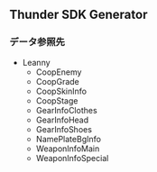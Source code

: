 ## Thunder SDK Generator

### データ参照先

- Leanny
  - CoopEnemy
  - CoopGrade
  - CoopSkinInfo
  - CoopStage
  - GearInfoClothes
  - GearInfoHead
  - GearInfoShoes
  - NamePlateBgInfo
  - WeaponInfoMain
  - WeaponInfoSpecial
